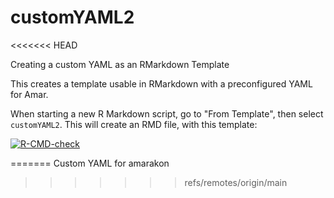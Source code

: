 # customYAML2
<<<<<<< HEAD

Creating a custom YAML as an RMarkdown Template

This creates a template usable in RMarkdown with a preconfigured YAML for Amar.

When starting a new R Markdown script, go to "From Template", then select `customYAML2`. This will create an RMD file, with this template:

<!-- badges: start -->
[![R-CMD-check](https://github.com/fraupflaume/customYAML2/workflows/R-CMD-check/badge.svg)](https://github.com/fraupflaume/customYAML2/actions)
<!-- badges: end -->
=======
Custom YAML for amarakon
>>>>>>> refs/remotes/origin/main

